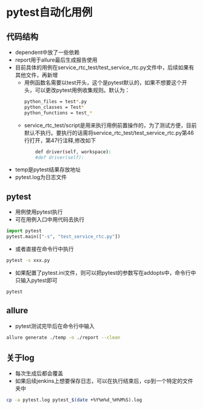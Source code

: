 # pytest自动化用例
## 代码结构
- dependent中放了一些依赖
- report用于allure最后生成报告使用
- 目前具体的用例在service_rtc_test/test_service_rtc.py文件中，后续如果有其他文件，再新增
  - 用例函数名需要以test开头，这个是pytest默认的，如果不想要这个开头，可以更改pytest用例收集规则。默认为：
    ```bash
    python_files = test*.py
    python_classes = Test*
    python_functions = test_*
    ```
  - service_rtc_test/script是用来执行用例前置操作的，为了测试方便，目前默认不执行。要执行的话需将service_rtc_test/test_service_rtc.py第46行打开，第47行注释,修改如下
    ```bash
        def driver(self, workspace):
        #def driver(self):
    ```
- temp是pytest结果存放地址
- pytest.log为日志文件
## pytest
- 用例使用pytest执行
- 可在用例入口中用代码去执行
```python
import pytest
pytest.main(["-s", "test_service_rtc.py"])
```
- 或者直接在命令行中执行
```bash
pytest -s xxx.py
```
- 如果配置了pytest.ini文件，则可以把pytest的参数写在addopts中，命令行中只输入pytest即可
```bash
pytest
```
## allure
- pytest测试完毕后在命令行中输入
```bash
allure generate ./temp -o ./report --clean
```
## 关于log
- 每次生成后都会覆盖
- 如果后续jenkins上想要保存日志，可以在执行结束后，cp到一个特定的文件夹中
```bash
cp -a pytest.log pytest_$(date +%Y%m%d_%H%M%S).log
``` 